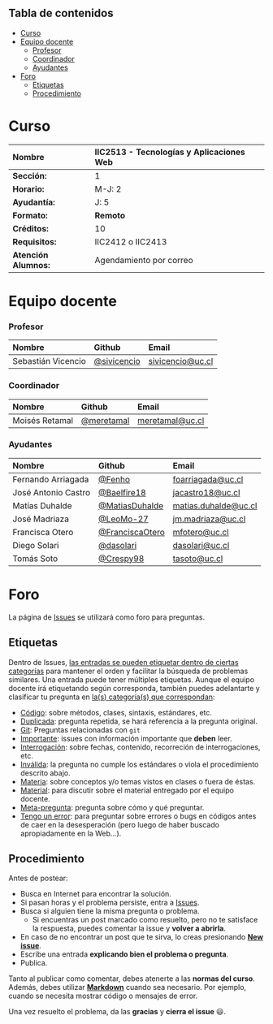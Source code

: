 ## Tabla de contenidos
- [Curso](#curso)
- [Equipo docente](#equipo-docente)
  - [Profesor](#profesor)
  - [Coordinador](#coordinador)
  - [Ayudantes](#ayudantes)
- [Foro](#foro)
  - [Etiquetas](#etiquetas)
  - [Procedimiento](#procedimiento)

# Curso

| Nombre                | IIC2513 - Tecnologías y Aplicaciones Web |
| :-------------------- | :--------------------------------------- |
| **Sección:**          | 1                                        |
| **Horario:**          | M-J: 2                                   |
| **Ayudantía:**        | J: 5                                     |
| **Formato:**          | **Remoto**                               |
| **Créditos:**         | 10                                       |
| **Requisitos:**       | IIC2412 o IIC2413                        |
| **Atención Alumnos:** | Agendamiento por correo                  |


# Equipo docente

### Profesor

| Nombre             | Github                                       | Email            |
| :----------------- | :------------------------------------------- | :--------------- |
| Sebastián Vicencio | [@sivicencio](https://github.com/sivicencio) | sivicencio@uc.cl |

### Coordinador

| Nombre             | Github                                       | Email            |
| :----------------- | :------------------------------------------- | :--------------- |
| Moisés Retamal     | [@meretamal](https://github.com/meretamal)   | meretamal@uc.cl  |

### Ayudantes

| Nombre              | Github                                               | Email                |
| :------------------ | :--------------------------------------------------- | :------------------- |
| Fernando Arriagada  | [@Fenho](https://github.com/Fenho)                   | foarriagada@uc.cl    |
| José Antonio Castro | [@Baelfire18](https://github.com/Baelfire18)         | jacastro18@uc.cl     |
| Matías Duhalde      | [@MatiasDuhalde](https://github.com/MatiasDuhalde)   | matias.duhalde@uc.cl |
| José Madriaza       | [@LeoMo-27](https://github.com/LeoMo-27)             | jm.madriaza@uc.cl    |
| Francisca Otero     | [@FranciscaOtero](https://github.com/FranciscaOtero) | mfotero@uc.cl        |
| Diego Solari        | [@dasolari](https://github.com/dasolari)             | dasolari@uc.cl       |
| Tomás Soto          | [@Crespy98](https://github.com/Crespy98)             | tasoto@uc.cl         |

# Foro

La página de [Issues](../../issues) se utilizará como foro para preguntas.

## Etiquetas

Dentro de Issues, [las entradas se pueden etiquetar dentro de ciertas categorías](https://help.github.com/articles/applying-labels-to-issues-and-pull-requests/) para mantener el orden y facilitar la búsqueda de problemas similares. Una entrada puede tener múltiples etiquetas. Aunque el equipo docente irá etiquetando según corresponda, también puedes adelantarte y clasificar tu pregunta en [la(s) categoría(s) que correspondan](../../labels):


* [Código](../../labels/C%C3%B3digo): sobre métodos, clases, sintaxis, estándares, etc.
* [Duplicada](../../labels/Duplicada): pregunta repetida, se hará referencia a la pregunta original.
* [Git](../../labels/Git): Preguntas relacionadas con `git`
* [Importante](../../labels/Importante): issues con información importante que **deben** leer.
* [Interrogación](../../labels/Interrogaci%C3%B3n): sobre fechas, contenido, recorreción de interrogaciones, etc.
* [Inválida](../../labels/Inv%C3%A1lida): la pregunta no cumple los estándares o viola el procedimiento descrito abajo.
* [Materia](../../labels/Materia): sobre conceptos y/o temas vistos en clases o fuera de éstas.
* [Material](../../labels/Material): para discutir sobre el material entregado por el equipo docente.
* [Meta-pregunta](../../labels/Meta-Pregunta): pregunta sobre cómo y qué preguntar.
* [Tengo un error](../../labels/Tengo%20un%20error): para preguntar sobre errores o bugs en códigos antes de caer en la desesperación (pero luego de haber buscado apropiadamente en la Web...).


## Procedimiento

Antes de postear:
* Busca en Internet para encontrar la solución.
* Si pasan horas y el problema persiste, entra a [Issues](../../issues).
* Busca si alguien tiene la misma pregunta o problema.
	* Si encuentras un post marcado como resuelto, pero no te satisface la respuesta, puedes comentar la issue y **volver a abrirla**.
* En caso de no encontrar un post que te sirva, lo creas presionando **[New issue](../../issues/new)**.
* Escribe una entrada **explicando bien el problema o pregunta**.
* Publica.

Tanto al publicar como comentar, debes atenerte a las **normas del curso**. Además, debes utilizar **[Markdown](https://github.com/adam-p/markdown-here/wiki/Markdown-Cheatsheet#code)** cuando sea necesario. Por ejemplo, cuando se necesita mostrar código o mensajes de error.

Una vez resuelto el problema, da las **gracias** y **cierra el issue** :smiley:.

